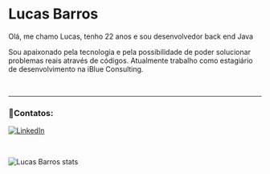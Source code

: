 <h1> Lucas Barros </h1>


<p>Olá, me chamo Lucas, tenho 22 anos e sou desenvolvedor back end Java</p>

<p>Sou apaixonado pela tecnologia e pela possibilidade de poder solucionar problemas reais através de códigos. Atualmente trabalho como estagiário de desenvolvimento na iBlue Consulting.</p><br>
<hr>
<h3>📱Contatos:</h3>

[![LinkedIn](https://img.shields.io/badge/LinkedIn-0077B5?style=for-the-badge&logo=linkedin&logoColor=white)](https://www.linkedin.com/in/lucasbezq/)

<br>

![Lucas Barros stats](https://github-readme-stats.vercel.app/api?username=lucasbezq&show_icons=true&theme=dark)



